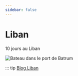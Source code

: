 ```yaml
---
sidebar: false
---
```


# Liban

10 jours au Liban

<img :src="$withBase('/img/Liban.jpg')" alt="Bateau dans le port de Batrum">

::: tip
[Blog Liban](http://liban.rouquin.me/)